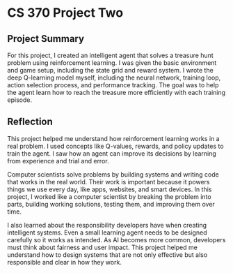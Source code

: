 # CS 370 Project Two

## Project Summary

For this project, I created an intelligent agent that solves a treasure hunt problem using reinforcement learning. I was given the basic environment and game setup, including the state grid and reward system. I wrote the deep Q-learning model myself, including the neural network, training loop, action selection process, and performance tracking. The goal was to help the agent learn how to reach the treasure more efficiently with each training episode.

## Reflection

This project helped me understand how reinforcement learning works in a real problem. I used concepts like Q-values, rewards, and policy updates to train the agent. I saw how an agent can improve its decisions by learning from experience and trial and error.

Computer scientists solve problems by building systems and writing code that works in the real world. Their work is important because it powers things we use every day, like apps, websites, and smart devices. In this project, I worked like a computer scientist by breaking the problem into parts, building working solutions, testing them, and improving them over time.

I also learned about the responsibility developers have when creating intelligent systems. Even a small learning agent needs to be designed carefully so it works as intended. As AI becomes more common, developers must think about fairness and user impact. This project helped me understand how to design systems that are not only effective but also responsible and clear in how they work.
